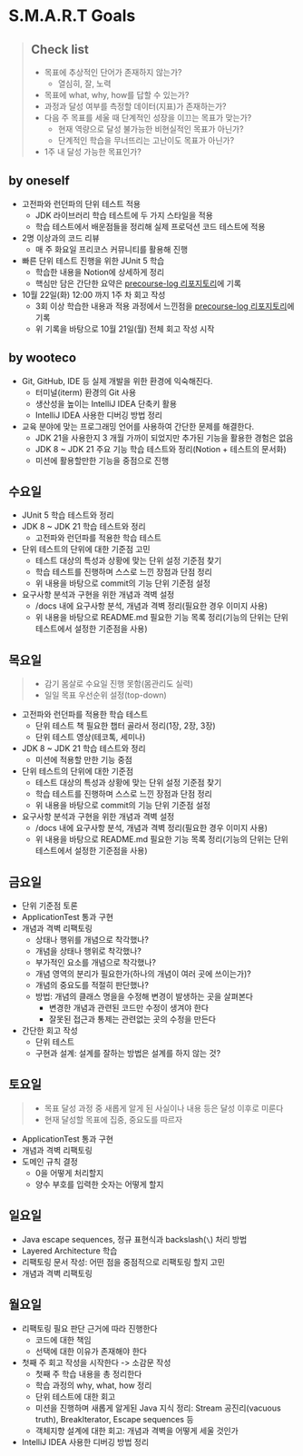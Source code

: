# S.M.A.R.T Goals
> ## Check list
> - 목표에 추상적인 단어가 존재하지 않는가?
>   - 열심히, 잘, 노력
> - 목표에 what, why, how를 답할 수 있는가?
> - 과정과 달성 여부를 측정할 데이터(지표)가 존재하는가?
> - 다음 주 목표를 세울 때 단계적인 성장을 이끄는 목표가 맞는가?
>   - 현재 역량으로 달성 불가능한 비현실적인 목표가 아닌가?
>   - 단계적인 학습을 무너뜨리는 고난이도 목표가 아닌가?
> - 1주 내 달성 가능한 목표인가?

## by oneself
- 고전파와 런던파의 단위 테스트 적용
  - JDK 라이브러리 학습 테스트에 두 가지 스타일을 적용
  - 학습 테스트에서 배운점들을 정리해 실제 프로덕션 코드 테스트에 적용 
- 2명 이상과의 코드 리뷰
  - 매 주 화요일 프리코스 커뮤니티를 활용해 진행
- 빠른 단위 테스트 진행을 위한 JUnit 5 학습
  - 학습한 내용을 Notion에 상세하게 정리
  - 핵심만 담은 간단한 요약은 [precourse-log 리포지토리](https://github.com/ykmxxi/precourse-log)에 기록
- 10월 22일(화) 12:00 까지 1주 차 회고 작성
  - 3회 이상 학습한 내용과 적용 과정에서 느낀점을 [precourse-log 리포지토리](https://github.com/ykmxxi/precourse-log)에 기록
  - 위 기록을 바탕으로 10월 21일(월) 전체 회고 작성 시작 

## by wooteco
- Git, GitHub, IDE 등 실제 개발을 위한 환경에 익숙해진다.
  - 터미널(iterm) 환경의 Git 사용
  - 생산성을 높이는 IntelliJ IDEA 단축키 활용
  - IntelliJ IDEA 사용한 디버깅 방법 정리
- 교육 분야에 맞는 프로그래밍 언어를 사용하여 간단한 문제를 해결한다.
  - JDK 21을 사용한지 3 개월 가까이 되었지만 추가된 기능을 활용한 경험은 없음
  - JDK 8 ~ JDK 21 주요 기능 학습 테스트와 정리(Notion + 테스트의 문서화)
  - 미션에 활용할만한 기능을 중점으로 진행 

## 수요일
- JUnit 5 학습 테스트와 정리
- JDK 8 ~ JDK 21 학습 테스트와 정리 
    - 고전파와 런던파를 적용한 학습 테스트
- 단위 테스트의 단위에 대한 기준점 고민
  - 테스트 대상의 특성과 상황에 맞는 단위 설정 기준점 찾기 
  - 학습 테스트를 진행하며 스스로 느낀 장점과 단점 정리
  - 위 내용을 바탕으로 commit의 기능 단위 기준점 설정
- 요구사항 분석과 구현을 위한 개념과 격벽 설정 
  - /docs 내에 요구사항 분석, 개념과 격벽 정리(필요한 경우 이미지 사용)
  - 위 내용을 바탕으로 README.md 필요한 기능 목록 정리(기능의 단위는 단위 테스트에서 설정한 기준점을 사용)

## 목요일
> - 감기 몸살로 수요일 진행 못함(몸관리도 실력)
> - 일일 목표 우선순위 설정(top-down)
- 고전파와 런던파를 적용한 학습 테스트
  - 단위 테스트 책 필요한 챕터 골라서 정리(1장, 2장, 3장)
  - 단위 테스트 영상(테코톡, 세미나)
- JDK 8 ~ JDK 21 학습 테스트와 정리
  - 미션에 적용할 만한 기능 중점
- 단위 테스트의 단위에 대한 기준점
  - 테스트 대상의 특성과 상황에 맞는 단위 설정 기준점 찾기
  - 학습 테스트를 진행하며 스스로 느낀 장점과 단점 정리
  - 위 내용을 바탕으로 commit의 기능 단위 기준점 설정
- 요구사항 분석과 구현을 위한 개념과 격벽 설정
  - /docs 내에 요구사항 분석, 개념과 격벽 정리(필요한 경우 이미지 사용)
  - 위 내용을 바탕으로 README.md 필요한 기능 목록 정리(기능의 단위는 단위 테스트에서 설정한 기준점을 사용)

## 금요일
- 단위 기준점 토론
- ApplicationTest 통과 구현
- 개념과 격벽 리팩토링
  - 상태나 행위를 개념으로 착각했나?
  - 개념을 상태나 행위로 착각했나?
  - 부가적인 요소를 개념으로 착각했나?
  - 개념 영역의 분리가 필요한가(하나의 개념이 여러 곳에 쓰이는가)?
  - 개념의 중요도를 적절히 판단했나?
  - 방법: 개념의 클래스 명을을 수정해 변경이 발생하는 곳을 살펴본다
    - 변경한 개념과 관련된 코드만 수정이 생겨야 한다
    - 잘못된 접근과 통제는 관련없는 곳의 수정을 만든다
- 간단한 회고 작성
  - 단위 테스트
  - 구현과 설계: 설계를 잘하는 방법은 설계를 하지 않는 것?

## 토요일
> - 목표 달성 과정 중 새롭게 알게 된 사실이나 내용 등은 달성 이후로 미룬다
> - 현재 달성할 목표에 집중, 중요도를 따르자
- ApplicationTest 통과 구현
- 개념과 격벽 리팩토링
- 도메인 규칙 결정
  - 0을 어떻게 처리할지
  - 양수 부호를 입력한 숫자는 어떻게 할지

## 일요일
- Java escape sequences, 정규 표현식과 backslash(`\`) 처리 방법
- Layered Architecture 학습
- 리팩토링 문서 작성: 어떤 점을 중점적으로 리팩토링 할지 고민
- 개념과 격벽 리팩토링

## 월요일
- 리팩토링 필요 판단 근거에 따라 진행한다
  - 코드에 대한 책임
  - 선택에 대한 이유가 존재해야 한다
- 첫째 주 회고 작성을 시작한다 -> 소감문 작성
  - 첫째 주 학습 내용을 총 정리한다
  - 학습 과정의 why, what, how 정리
  - 단위 테스트에 대한 회고
  - 미션을 진행하며 새롭게 알게된 Java 지식 정리: Stream 공진리(vacuous truth), BreakIterator, Escape sequences 등
  - 객체지향 설계에 대한 회고: 개념과 격벽을 어떻게 세울 것인가
- IntelliJ IDEA 사용한 디버깅 방법 정리
